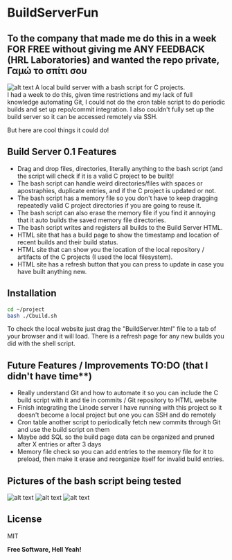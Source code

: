 # BuildServerFun
## **To the company that made me do this in a week FOR FREE without giving me ANY FEEDBACK (HRL Laboratories) and wanted the repo private, Γαμώ το σπίτι σου**
![alt text](https://imgur.com/3HOJXqz.png)
A local build server with a bash script for C projects. <br />
I had a week to do this, given time restrictions and my lack of full knowledge automating Git, I could not do the cron table script to do periodic builds and set up repo/commit integration. I also couldn't fully set up the build server so it can be accessed remotely via SSH.

But here are cool things it could do!
## Build Server 0.1 Features
- Drag and drop files, directories, literally anything to the bash script (and the script will check if it is a valid C project to be built)!
- The bash script can handle weird directories/files with spaces or apostraphies, duplicate entries, and if the C project is updated or not.
- The bash script has a memory file so you don't have to keep dragging repeatedly valid C project directories if you are going to reuse it.
- The bash script can also erase the memory file if you find it annoying that it auto builds the saved memory file directories.
- The bash script writes and registers all builds to the Build Server HTML.
- HTML site that has a build page to show the timestamp and location of recent builds and their build status.
- HTML site that can show you the location of the local repository / artifacts of the C projects (I used the local filesystem).
- HTML site has a refresh button that you can press to update in case you have built anything new.
##

## Installation

```sh
cd ~/project
bash ./Cbuild.sh
```
To check the local website just drag the "BuildServer.html" file to a tab of your browser and it will load. There is a refresh page for any new builds you did with the shell script.

## Future Features / Improvements TO:DO (that I didn't have time**)
- Really understand Git and how to automate it so you can include the C build script with it and tie in commits / Git repository to HTML website
- Finish integrating the Linode server I have running with this project so it doesn't become a local project but one you can SSH and do remotely
- Cron table  another script to periodically fetch new commits through Git and use the build script on them
- Maybe add SQL so the build page data can be organized and pruned after X entries or after 3 days
- Memory file check so you can add entries to the memory file for it to preload, then make it erase and reorganize itself for invalid build entries.
##

## Pictures of the bash script being tested
![alt text](https://imgur.com/CSrmNpT.png)
![alt text](https://imgur.com/ecAUQFC.png)
![alt text](https://imgur.com/z5M3Wzr.png)


## License

MIT

**Free Software, Hell Yeah!**
